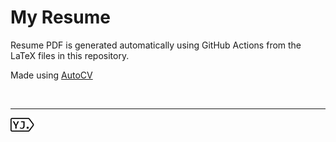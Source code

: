 # My Resume

Resume PDF is generated automatically using GitHub Actions from the LaTeX files in this repository.

Made using [AutoCV](https://github.com/jitinnair1/autoCV)

<br/>

---

<a href="https://yashjawale.github.io/" target="_blank"><img style="height: 22px;" src="https://raw.githubusercontent.com/yashjawale/.github/main/docs/logo.svg" alt="Yash Jawale"/></a>
